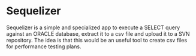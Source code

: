 # Sequelizer
Sequelizer is a simple and specialized app to execute a SELECT query against an ORACLE database, extract it to a csv file and upload it to a SVN repository. The idea is that this would be an useful tool to create csv files for performance testing plans.
